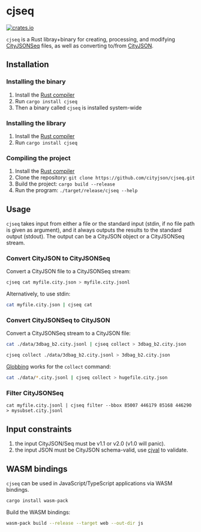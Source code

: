 
# cjseq

[![crates.io](https://img.shields.io/crates/v/cjseq.svg)](https://crates.io/crates/cjseq)

`cjseq` is a Rust libray+binary for creating, processing, and modifying [CityJSONSeq](https://cityjson.org/cityjsonseq) files, as well as converting to/from [CityJSON](https://cityjson.org).

## Installation

### Installing the binary

1. Install the [Rust compiler](https://www.rust-lang.org/learn/get-started)
2. Run `cargo install cjseq`
3. Then a binary called `cjseq` is installed system-wide

### Installing the library

1. Install the [Rust compiler](https://www.rust-lang.org/learn/get-started)
2. Run `cargo install cjseq`

### Compiling the project

1. Install the [Rust compiler](https://www.rust-lang.org/learn/get-started)
2. Clone the repository: `git clone https://github.com/cityjson/cjseq.git`
3. Build the project: `cargo build --release`
4. Run the program: `./target/release/cjseq --help`

## Usage

`cjseq` takes input from either a file or the standard input (stdin, if no file path is given as argument), and it always outputs the results to the standard output (stdout).
The output can be a CityJSON object or a CityJSONSeq stream.

### Convert CityJSON to CityJSONSeq

Convert a CityJSON file to a CityJSONSeq stream:

```sh
cjseq cat myfile.city.json > myfile.city.jsonl
```

Alternatively, to use stdin:

```sh
cat myfile.city.json | cjseq cat
```

### Convert CityJSONSeq to CityJSON

Convert a CityJSONSeq stream to a CityJSON file:

```sh
cat ./data/3dbag_b2.city.jsonl | cjseq collect > 3dbag_b2.city.json
```

```sh
cjseq collect ./data/3dbag_b2.city.jsonl > 3dbag_b2.city.json
```

[Globbing](https://en.wikipedia.org/wiki/Glob_(programming)) works for the `collect` command:

```sh
cat ./data/*.city.jsonl | cjseq collect > hugefile.city.json
```

### Filter CityJSONSeq

`cat myfile.city.jsonl | cjseq filter --bbox 85007 446179 85168 446290 > mysubset.city.jsonl`

## Input constraints

  1. the input CityJSON/Seq must be v1.1 or v2.0 (v1.0 will panic).
  2. the input JSON must be CityJSON schema-valid, use [cjval](https://github.com/cityjson/cjval) to validate.

## WASM bindings

`cjseq` can be used in JavaScript/TypeScript applications via WASM bindings.

```sh
cargo install wasm-pack
```

Build the WASM bindings:

```sh
wasm-pack build --release --target web --out-dir js
```
